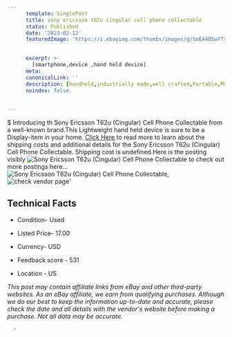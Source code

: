 ```yaml
---
      template: SinglePost
      title: sony ericsson t62u cingular cell phone collectable
      status: Published
      date: '2023-02-12'
      featuredImage: 'https://i.ebayimg.com/thumbs/images/g/SmEAAOSwYTxjvL6X/s-l225.jpg'
       

      excerpt: >-
        [smartphone,device ,hand held device]
      meta:
      canonicalLink: ''
      description: [handheld,industrially made,well crafted,Portable,Mobile,Compact,Convenient,Lightweight,Maneuverable,Man-portable,Miniature,Carriable,Hand-held,Light,Holdable,Transportable,Mobile device,Pocket-sized,On-the-go,Wireless,Cordless,Compact size,Convenient size, smartphone,device ,hand held device]
      noindex: false
      

---
```

$
      Introducing th Sony Ericsson T62u (Cingular) Cell Phone Collectable from a well-known brand.This Lightweight hand held device is sure to be a Display-item in your home. [Click Here](https://www.ebay.com/itm/314314540105?hash=item492e9b4449%3Ag%3ASmEAAOSwYTxjvL6X&mkevt=1&mkcid=1&mkrid=711-53200-19255-0&campid=%253CePNCampaignId%253E&customid=%253CreferenceId%253E&toolid=10049) to read more to learn about the shipping costs and additional details for the Sony Ericsson T62u (Cingular) Cell Phone Collectable. Shipping cost is undefined.Here is the posting visibly ![Sony Ericsson T62u (Cingular) Cell Phone Collectable](https://i.ebayimg.com/thumbs/images/g/SmEAAOSwYTxjvL6X/s-l225.jpg) to check out more postings here... ![Sony Ericsson T62u (Cingular) Cell Phone Collectable](https://i.ebayimg.com/images/g/SmEAAOSwYTxjvL6X/s-l1600.jpg), ![check vendor page](https://origin-galleryplus.ebayimg.com/ws/web/314314540105_2_0_1/225x225.jpg,https://origin-galleryplus.ebayimg.com/ws/web/314314540105_3_0_1/225x225.jpg,https://origin-galleryplus.ebayimg.com/ws/web/314314540105_4_0_1/225x225.jpg,https://origin-galleryplus.ebayimg.com/ws/web/314314540105_5_0_1/225x225.jpg,https://origin-galleryplus.ebayimg.com/ws/web/314314540105_6_0_1/225x225.jpg,https://origin-galleryplus.ebayimg.com/ws/web/314314540105_7_0_1/225x225.jpg,https://origin-galleryplus.ebayimg.com/ws/web/314314540105_8_0_1/225x225.jpg)'

      

 ## Technical Facts 



     
      

 - Condition- Used 


      

 - Listed Price- 17.00 


      

 - Currency- USD 


      

 - Feedback score - 531 


      

 - Location - US 


      
      

 *_This post may contain affiliate links from eBay and other third-party websites. As an eBay affiliate, we earn from qualifying purchases. Although we do our best to keep the information up-to-date and accurate, please check the date and all details with the vendor's website before making a purchase. Not all data may be accurate._*




      -
